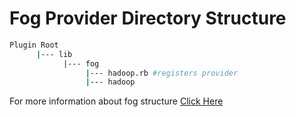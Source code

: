 # Fog Provider Directory Structure
```sh
Plugin Root
      |--- lib
            |--- fog
                 |--- hadoop.rb #registers provider
                 |--- hadoop
```

For more information about fog structure [Click Here](http://fog.io/about/structure.html)
